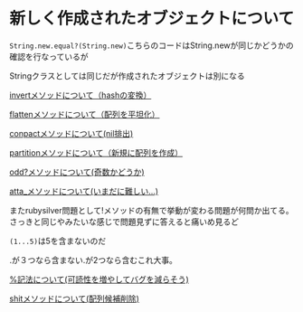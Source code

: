 # 新しく作成されたオブジェクトについて

`String.new.equal?(String.new)`こちらのコードはString.newが同じかどうかの確認を行なっているが

Stringクラスとしては同じだが作成されたオブジェクトは別になる

[invertメソッドについて（hashの変換）](https://docs.ruby-lang.org/ja/latest/method/Hash/i/invert.html)

 [flattenメソッドについて（配列を平坦化）](https://docs.ruby-lang.org/ja/latest/method/Array/i/flatten.html)

[conpactメソッドについて(nil排出)](https://docs.ruby-lang.org/ja/latest/method/Array/i/compact.html)

[partitionメソッドについて（新規に配列を作成）](https://docs.ruby-lang.org/ja/latest/method/Enumerable/i/partition.html)

[odd?メソッドについて(奇数かどうか)](https://docs.ruby-lang.org/ja/latest/method/Integer/i/odd=3f.html)

[atta_メソッドについて(いまだに難しい...)](https://pikawaka.com/ruby/attr_accessor)

またrubysilver問題として!メソッドの有無で挙動が変わる問題が何問か出てる。さっきと同じやみたいな感じで問題見ずに答えると痛いめ見るど

`(1...5)`は5を含まないのだ

.が３つなら含まない.が2つなら含むこれ大事。

[%記法について(可読性を増やしてバグを減らそう)](https://www.sejuku.net/blog/46939)

[shitメソッドについて(配列候補削除)](https://docs.ruby-lang.org/ja/latest/method/Array/i/shift.html)
